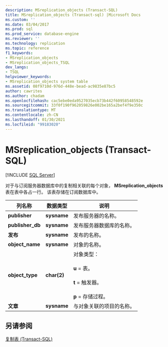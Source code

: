 ```yaml
---
description: MSreplication_objects (Transact-SQL)
title: MSreplication_objects (Transact-sql) |Microsoft Docs
ms.custom: ''
ms.date: 03/04/2017
ms.prod: sql
ms.prod_service: database-engine
ms.reviewer: ''
ms.technology: replication
ms.topic: reference
f1_keywords:
- MSreplication_objects
- MSreplication_objects_TSQL
dev_langs:
- TSQL
helpviewer_keywords:
- MSreplication_objects system table
ms.assetid: 08f9710d-976d-448e-bead-ac9835e87bc5
author: cawrites
ms.author: chadam
ms.openlocfilehash: cac5ebe0eda9527035ecb73b442f60958548592e
ms.sourcegitcommit: 33f0f190f962059826e002be165a2bef4f9e350c
ms.translationtype: MT
ms.contentlocale: zh-CN
ms.lasthandoff: 01/30/2021
ms.locfileid: "99183020"
---
```

# <a name="msreplication_objects-transact-sql"></a>MSreplication_objects (Transact-SQL)
[!INCLUDE [SQL Server](../../includes/applies-to-version/sqlserver.md)]

  对于与订阅服务器数据库中的复制相关联的每个对象， **MSreplication_objects** 表在表中各占一行。 该表存储在订阅数据库中。  
  
|列名称|数据类型|说明|  
|-----------------|---------------|-----------------|  
|**publisher**|**sysname**|发布服务器的名称。|  
|**publisher_db**|**sysname**|发布服务器数据库的名称。|  
|**发布**|**sysname**|发布的名称。|  
|**object_name**|**sysname**|对象的名称。|  
|**object_type**|**char(2)**|对象类型：<br /><br /> **u** = 表。<br /><br /> **t** = 触发器。<br /><br /> **p** = 存储过程。|  
|**文章**|**sysname**|与对象关联的项目的名称。|  
  
## <a name="see-also"></a>另请参阅  
 [复制表 (Transact-SQL)](../../relational-databases/system-tables/replication-tables-transact-sql.md)  
  
  
